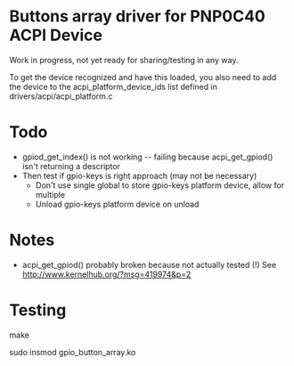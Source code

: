 Buttons array driver for PNP0C40 ACPI Device
============================================

Work in progress, not yet ready for sharing/testing in any way.

To get the device recognized and have this loaded, you also need to add the device to the acpi_platform_device_ids list defined in
drivers/acpi/acpi_platform.c

Todo
==== 
- gpiod_get_index() is not working -- failing because acpi_get_gpiod() isn't returning a descriptor
- Then test if gpio-keys is right approach (may not be necessary)
  - Don't use single global to store gpio-keys platform device, allow for multiple
  - Unload gpio-keys platform device on unload

Notes
=====

- acpi_get_gpiod() probably broken because not actually tested (!) See http://www.kernelhub.org/?msg=419974&p=2



Testing
======

make

sudo insmod gpio_button_array.ko

